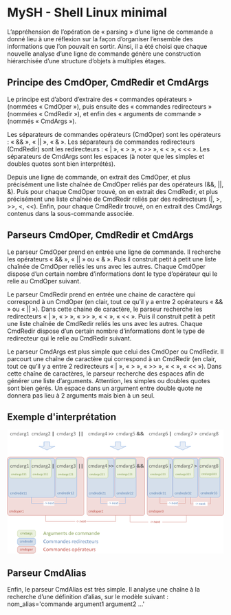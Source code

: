 # MySH - Shell Linux minimal

L’appréhension de l’opération de « parsing » d’une ligne de commande a donné lieu à une réflexion sur la façon d’organiser l’ensemble des informations que l’on pouvait en sortir. Ainsi, il a été choisi que chaque nouvelle analyse d’une ligne de commande génère une construction hiérarchisée d’une structure d’objets à multiples étages.

## Principe des CmdOper, CmdRedir et CmdArgs
Le principe est d’abord d’extraire des « commandes opérateurs » (nommées « CmdOper »), puis ensuite des « commandes redirecteurs » (nommées « CmdRedir »), et enfin des « arguments de commande » (nommés « CmdArgs »).

Les séparateurs de commandes opérateurs (CmdOper) sont les opérateurs : « && », « || », « & ».
Les séparateurs de commandes redirecteurs (CmdRedir) sont les redirecteurs : « | », « > », « >> », « < », « << ».
Les séparateurs de CmdArgs sont les espaces (à noter que les simples et doubles quotes sont bien interprétés).

Depuis une ligne de commande, on extrait des CmdOper, et plus précisément une liste chaînée de CmdOper reliés par des opérateurs (&&, ||, &). Puis pour chaque CmdOper trouvé, on en extrait des CmdRedir, et plus précisément une liste chaînée de CmdRedir reliés par des redirecteurs (|, >, >>, <, <<). Enfin, pour chaque CmdRedir trouvé, on en extrait des CmdArgs contenus dans la sous-commande associée.

## Parseurs CmdOper, CmdRedir et CmdArgs

Le parseur CmdOper prend en entrée une ligne de commande. Il recherche les opérateurs « && », « || » ou « & ». Puis il construit petit à petit une liste chaînée de CmdOper reliés les uns avec les autres. Chaque CmdOper dispose d’un certain nombre d’informations dont le type d’opérateur qui le relie au CmdOper suivant.

Le parseur CmdRedir prend en entrée une chaine de caractère qui correspond à un CmdOper (en clair, tout ce qu’il y a entre 2 opérateurs « && » ou « || »). Dans cette chaine de caractère, le parseur recherche les redirecteurs « | », « > », « >> », « < », « << ». Puis il construit petit à petit une liste chaînée de CmdRedir reliés les uns avec les autres. Chaque CmdRedir dispose d’un certain nombre d’informations dont le type de redirecteur qui le relie au CmdRedir suivant.

Le parseur CmdArgs est plus simple que celui des CmdOper ou CmdRedir. Il parcourt une chaîne de caractère qui correspond à un CmdRedir (en clair, tout ce qu’il y a entre 2 redirecteurs « | », « > », « >> », « < », « << »). Dans cette chaîne de caractères, le parseur recherche des espaces afin de générer une liste d’arguments. Attention, les simples ou doubles quotes sont bien gérés. Un espace dans un argument entre double quote ne donnera pas lieu à 2 arguments mais bien à un seul.

## Exemple d'interprétation
![Principe](media/principe_cmdoper_redir_args.png?raw=true "Principe des CmdOper, CmdRedir et CmdArgs")

## Parseur CmdAlias
Enfin, le parseur CmdAlias est très simple. Il analyse une chaîne à la recherche d’une définition d’alias, sur le modèle suivant : nom_alias='commande argument1 argument2 ...'

